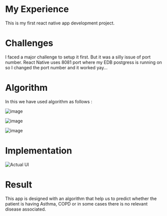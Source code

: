 # My Experience

This is my first react native app development project.

# Challenges 

I faced a major challenge to setup it first. But it was a silly issue of port number.
React Native uses 8081 port where my EDB postgress is running on so I changed the port number and it worked yay...

# Algorithm

In this we have used algorithm as follows : 

![image](https://github.com/user-attachments/assets/f42b0c20-e62c-40f6-b578-6b3367e63ef6)

![image](https://github.com/user-attachments/assets/006f62f3-a440-459c-9ef2-4e2b5ba363a2)

![image](https://github.com/user-attachments/assets/cf617af1-370e-479c-b85a-2d54f90d6658)

# Implementation

![Actual UI](https://github.com/user-attachments/assets/dacd1171-e4be-4a07-bae4-6e939ed569fd)

# Result 

This app is designed with an algorithm that help us to predict whether the patient is having Asthma, COPD or in some cases there is no relevant disease associated.
